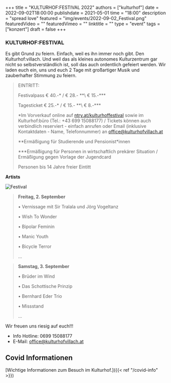 +++
title = "KULTURHOF:FESTIVAL 2022"
authors = ["kulturhof"]
date = 2022-09-02T18:00:00
publishdate = 2021-05-01
time = "18:00"
description = "spread love"
featured = "img/events/2022-09-02_Festival.png"
featuredVideo = ""
featuredVimeo = ""
linktitle = ""
type = "event"
tags = ["konzert"]
draft = false
+++

### KULTURHOF:FESTIVAL

Es gibt Grund zu feiern. Einfach, weil es ihn immer noch gibt. Den Kulturhof:villach. Und weil das als kleines autonomes Kulturzentrum gar nicht so selbstverständlich ist, soll das auch ordentlich gefeiert werden. Wir laden euch ein, uns und euch 2 Tage mit großartiger Musik und zauberhafter Stimmung zu feiern.   


> EINTRITT: 
>
> Festivalpass € 40.-\* / € 28.- \*\*\ € 15.-\*\*\*
>
> Tagesticket € 25.-\* / € 15.- \*\*\ € 8.-\*\*\*
>
> \*Im Vorverkauf online auf [ntry.at/kulturhoffestival](https://ntry.at/kulturhoffestival) sowie im Kulturhof:büro (Tel.: +43 699 15088177) / Tickets können auch verbindlich reserviert - einfach anrufen oder Email (inklusive Kontaktdaten - Name, Telefonnummer) an office@kulturhofvillach.at
> 
> \*\*Ermäßigung für Studierende und Pensionist\*innen
>
> \*\*\*Ermäßigung für Personen in wirtschaftlich prekärer Situation / Ermäßigung gegen Vorlage der Jugendcard
>
> Personen bis 14 Jahre freier Eintitt


**Artists**

![Festival](/img/events/2022-09-03_Festival.jpg)

> **Freitag, 2. September**
> 
>• Vernissage mit Sir Tralala und Jörg Vogeltanz
> 
>• Wish To Wonder
> 
>• Bipolar Feminin
> 
>• Manic Youth
> 
>• Bicycle Terror
>
> ...

> **Samstag, 3. September**
> 
>• Brüder im Wind
> 
>• Das Schottische Prinzip
> 
>• Bernhard Eder Trio
> 
>• Missstand
> 
> ...


Wir freuen uns riesig auf euch!!! 


- Info Hotline: 0699 15088177 
- E-Mail: office@kulturhofvillach.at

## Covid Informationen

[Wichtige Informationen zum Besuch im Kulturhof.]({{< ref "/covid-info" >}})

